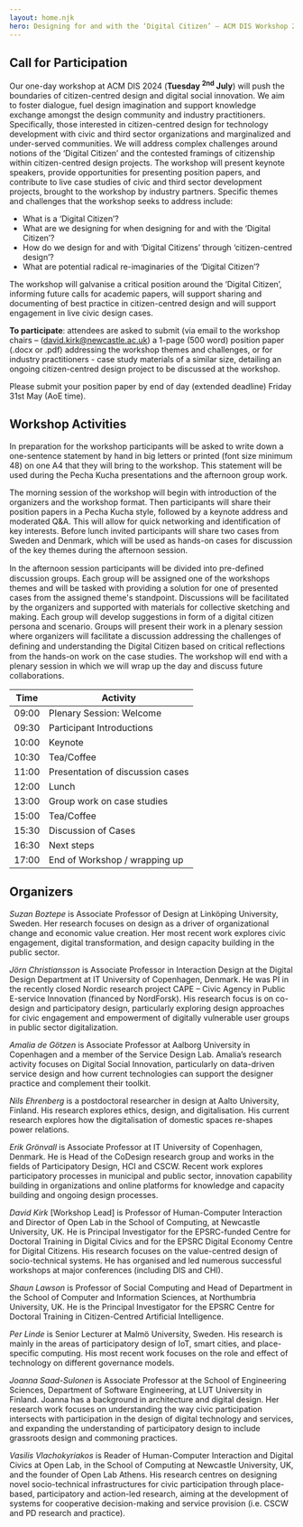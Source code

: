 ```yaml
---
layout: home.njk
hero: Designing for and with the ‘Digital Citizen’ – ACM DIS Workshop 2024
---
```


## Call for Participation

Our one-day workshop at ACM DIS 2024 (**Tuesday <sup>2nd</sup> July**) will push the boundaries of citizen-centred design and digital social innovation. We aim to foster dialogue, fuel design imagination and support knowledge exchange amongst the design community and industry practitioners. Specifically, those interested in citizen-centred design for technology development with civic and third sector organizations and marginalized and under-served communities. We will address complex challenges around notions of the ‘Digital Citizen’ and the contested framings of citizenship within citizen-centred design projects. The workshop will present keynote speakers, provide opportunities for presenting position papers, and contribute to live case studies of civic and third sector development projects, brought to the workshop by industry partners. Specific themes and challenges that the workshop seeks to address include:

- What is a ‘Digital Citizen’?
- What are we designing for when designing for and with the ‘Digital Citizen’?
- How do we design for and with ‘Digital Citizens’ through ‘citizen-centred design’?
- What are potential radical re-imaginaries of the ‘Digital Citizen’?

The workshop will galvanise a critical position around the ‘Digital Citizen’, informing future calls for academic papers, will support sharing and documenting of best practice in citizen-centred design and will support engagement in live civic design cases.

**To participate**: attendees are asked to submit (via email to the workshop chairs – ([david.kirk@newcastle.ac.uk](mailto:david.kirk@newcastle.ac.uk)) a 1-page (500 word) position paper (.docx or .pdf) addressing the workshop themes and challenges, or for industry practitioners - case study materials of a similar size, detailing an ongoing citizen-centred design project to be discussed at the workshop.

Please submit your position paper by end of day (extended deadline) Friday 31st May (AoE time).

## Workshop Activities

In preparation for the workshop participants will be asked to write down a one-sentence statement by hand in big letters or printed (font size minimum 48) on one A4 that they will bring to the workshop. This statement will be used during the Pecha Kucha presentations and the afternoon group work.

The morning session of the workshop will begin with introduction of the organizers and the workshop format. Then participants will share their position papers in a Pecha Kucha style, followed by a keynote address and moderated Q&A. This will allow for quick networking and identification of key interests. Before lunch invited participants will share two cases from Sweden and Denmark, which will be used as hands-on cases for discussion of the key themes during the afternoon session.

In the afternoon session participants will be divided into pre-deﬁned discussion groups. Each group will be assigned one of the workshops themes and will be tasked with providing a solution for one of presented cases from the assigned theme's standpoint. Discussions will be facilitated by the organizers and supported with materials for collective sketching and making. Each group will develop suggestions in form of a digital citizen persona and scenario. Groups will present their work in a plenary session where organizers will facilitate a discussion addressing the challenges of deﬁning and understanding the Digital Citizen based on critical reﬂections from the hands-on work on the case studies. The workshop will end with a plenary session in which we will wrap up the day and discuss future collaborations.

| Time  | Activity                         |
| ----- | -------------------------------- |
| 09:00 | Plenary Session: Welcome         |
| 09:30 | Participant Introductions        |
| 10:00 | Keynote                          |
| 10:30 | Tea/Coffee                       |
| 11:00 | Presentation of discussion cases |
| 12:00 | Lunch                            |
| 13:00 | Group work on case studies       |
| 15:00 | Tea/Coffee                       |
| 15:30 | Discussion of Cases              |
| 16:30 | Next steps                       |
| 17:00 | End of Workshop / wrapping up    |

## Organizers

_Suzan Boztepe_ is Associate Professor of Design at Linköping University, Sweden. Her research focuses on design as a driver of organizational change and economic value creation. Her most recent work explores civic engagement, digital transformation, and design capacity building in the public sector.

_Jörn Christiansson_ is Associate Professor in Interaction Design at the Digital Design Department at IT University of Copenhagen, Denmark. He was PI in the recently closed Nordic research project CAPE – Civic Agency in Public E-service Innovation (financed by NordForsk). His research focus is on co-design and participatory design, particularly exploring design approaches for civic engagement and empowerment of digitally vulnerable user groups in public sector digitalization.

_Amalia de Götzen_ is Associate Professor at Aalborg University in Copenhagen and a member of the Service Design Lab. Amalia’s research activity focuses on Digital Social Innovation, particularly on data-driven service design and how current technologies can support the designer practice and complement their toolkit.

_Nils Ehrenberg_ is a postdoctoral researcher in design at Aalto University, Finland. His research explores ethics, design, and digitalisation. His current research explores how the digitalisation of domestic spaces re-shapes power relations.

_Erik Grönvall_ is Associate Professor at IT University of Copenhagen, Denmark. He is Head of the CoDesign research group and works in the fields of Participatory Design, HCI and CSCW. Recent work explores participatory processes in municipal and public sector, innovation capability building in organizations and online platforms for knowledge and capacity building and ongoing design processes.

_David Kirk_ [Workshop Lead] is Professor of Human-Computer Interaction and Director of Open Lab in the School of Computing, at Newcastle University, UK. He is Principal Investigator for the EPSRC-funded Centre for Doctoral Training in Digital Civics and for the EPSRC Digital Economy Centre for Digital Citizens. His research focuses on the value-centred design of socio-technical systems. He has organised and led numerous successful workshops at major conferences (including DIS and CHI).

_Shaun Lawson_ is Professor of Social Computing and Head of Department in the School of Computer and Information Sciences, at Northumbria University, UK. He is the Principal Investigator for the EPSRC Centre for Doctoral Training in Citizen-Centred Artificial Intelligence.

_Per Linde_ is Senior Lecturer at Malmö University, Sweden. His research is mainly in the areas of participatory design of IoT, smart cities, and place-specific computing. His most recent work focuses on the role and effect of technology on different governance models.

_Joanna Saad-Sulonen_ is Associate Professor at the School of Engineering Sciences, Department of Software Engineering, at LUT University in Finland. Joanna has a background in architecture and digital design. Her research work focuses on understanding the way civic participation intersects with participation in the design of digital technology and services, and expanding the understanding of participatory design to include grassroots design and commoning practices.

_Vasilis Vlachokyriakos_ is Reader of Human-Computer Interaction and Digital Civics at Open Lab, in the School of Computing at Newcastle University, UK, and the founder of Open Lab Athens. His research centres on designing novel socio-technical infrastructures for civic participation through place-based, participatory and action-led research, aiming at the development of systems for cooperative decision-making and service provision (i.e. CSCW and PD research and practice).
